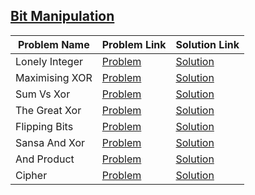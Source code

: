 ## [Bit Manipulation](https://www.hackerrank.com/domains/algorithms/bit-manipulation)

Problem Name | Problem Link | Solution Link
------------ | ------------ | -------------
Lonely Integer | [Problem](https://www.hackerrank.com/challenges/lonely-integer/problem) | [Solution](#LonelyInteger.java)
Maximising XOR | [Problem](https://www.hackerrank.com/challenges/maximizing-xor/problem) | [Solution](#MaximisingXOR.java)
Sum Vs Xor | [Problem](https://www.hackerrank.com/challenges/sum-vs-xor/problem) | [Solution](#SumVsXor.java)
The Great Xor | [Problem](https://www.hackerrank.com/challenges/the-great-xor/problem) | [Solution](#TheGreatXor.java)
Flipping Bits | [Problem](https://www.hackerrank.com/challenges/flipping-bits/problem) | [Solution](#FlippingBits.java)
Sansa And Xor | [Problem](https://www.hackerrank.com/challenges/sansa-and-xor/problem) | [Solution](#SansaAndXor.java)
And Product | [Problem](https://www.hackerrank.com/challenges/and-product/problem)	| [Solution](#AndProduct.java)
Cipher | [Problem](https://www.hackerrank.com/challenges/cipher/problem) | [Solution](#Cipher.java)